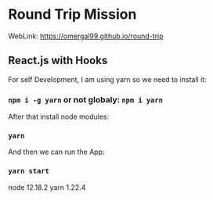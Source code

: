 # Round Trip Mission

WebLink: https://omergal99.github.io/round-trip

## React.js with Hooks

For self Development, I am using yarn so we need to install it:
### `npm i -g yarn` or not globaly: `npm i yarn`

After that install node modules:
### `yarn`

And then we can run the App:
### `yarn start`

node 12.18.2
yarn 1.22.4
